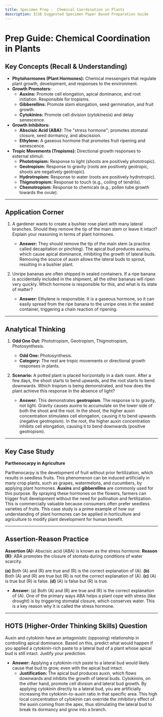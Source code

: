 ```yaml
---
title: Specimen Prep -  Chemical Coordination in Plants
description: ICSE Suggested Specimen Paper Based Preparation Guide
---
```


# Prep Guide: Chemical Coordination in Plants

## Key Concepts (Recall & Understanding)

*   **Phytohormones (Plant Hormones):** Chemical messengers that regulate plant growth, development, and responses to the environment.
*   **Growth Promoters:**
    *   **Auxins:** Promote cell elongation, apical dominance, and root initiation. Responsible for tropisms.
    *   **Gibberellins:** Promote stem elongation, seed germination, and fruit growth.
    *   **Cytokinins:** Promote cell division (cytokinesis) and delay senescence.
*   **Growth Inhibitors:**
    *   **Abscisic Acid (ABA):** The "stress hormone"; promotes stomatal closure, seed dormancy, and abscission.
    *   **Ethylene:** A gaseous hormone that promotes fruit ripening and senescence.
*   **Tropic Movements (Tropisms):** Directional growth responses to external stimuli.
    *   **Phototropism:** Response to light (shoots are positively phototropic).
    *   **Geotropism:** Response to gravity (roots are positively geotropic, shoots are negatively geotropic).
    *   **Hydrotropism:** Response to water (roots are positively hydrotropic).
    *   **Thigmotropism:** Response to touch (e.g., coiling of tendrils).
    *   **Chemotropism:** Response to chemicals (e.g., pollen tube growth towards the ovule).

---

## Application Corner

1.  A gardener wants to create a bushier rose plant with many lateral branches. Should they remove the tip of the main stem or leave it intact? Explain your reasoning in terms of plant hormones.
    *   **Answer:** They should remove the tip of the main stem (a practice called decapitation or pinching). The apical bud produces auxins, which cause apical dominance, inhibiting the growth of lateral buds. Removing the source of auxin allows the lateral buds to sprout, resulting in a bushier plant.

2.  Unripe bananas are often shipped in sealed containers. If a ripe banana is accidentally included in the shipment, all the other bananas will ripen very quickly. Which hormone is responsible for this, and what is its state of matter?
    *   **Answer:** Ethylene is responsible. It is a gaseous hormone, so it can easily spread from the ripe banana to the unripe ones in the sealed container, triggering a chain reaction of ripening.

---

## Analytical Thinking

1.  **Odd One Out:** Phototropism, Geotropism, Thigmotropism, Photosynthesis.
    *   **Odd One:** Photosynthesis.
    *   **Category:** The rest are tropic movements or directional growth responses in plants.

2.  **Scenario:** A potted plant is placed horizontally in a dark room. After a few days, the shoot starts to bend upwards, and the root starts to bend downwards. Which tropism is being demonstrated, and how does the plant achieve this response in the absence of light?
    *   **Answer:** This demonstrates **geotropism**. The response is to gravity, not light. Gravity causes auxins to accumulate on the lower side of both the shoot and the root. In the shoot, the higher auxin concentration stimulates cell elongation, causing it to bend upwards (negative geotropism). In the root, the higher auxin concentration inhibits cell elongation, causing it to bend downwards (positive geotropism).

---

## Key Case Study

**Parthenocarpy in Agriculture**

Parthenocarpy is the development of fruit without prior fertilization, which results in seedless fruits. This phenomenon can be induced artificially in many crop plants, such as grapes, watermelons, and cucumbers, by applying plant hormones. **Auxins** and **gibberellins** are commonly used for this purpose. By spraying these hormones on the flowers, farmers can trigger fruit development without the need for pollination and fertilization. This is commercially valuable because consumers often prefer seedless varieties of fruits. This case study is a prime example of how our understanding of plant hormones can be applied in horticulture and agriculture to modify plant development for human benefit.

---

## Assertion-Reason Practice

**Assertion (A):** Abscisic acid (ABA) is known as the stress hormone.
**Reason (R):** ABA promotes the closure of stomata during conditions of water scarcity.

**(a)** Both (A) and (R) are true and (R) is the correct explanation of (A).
**(b)** Both (A) and (R) are true but (R) is not the correct explanation of (A).
**(c)** (A) is true but (R) is false.
**(d)** (A) is false but (R) is true.

*   **Answer:** (a) Both (A) and (R) are true and (R) is the correct explanation of (A). One of the primary ways ABA helps a plant cope with stress (like drought) is by triggering stomatal closure, which conserves water. This is a key reason why it is called the stress hormone.

---

## HOTS (Higher-Order Thinking Skills) Question

Auxin and cytokinin have an antagonistic (opposing) relationship in controlling apical dominance. Based on this, predict what would happen if you applied a cytokinin-rich paste to a lateral bud of a plant whose apical bud is still intact. Justify your prediction.

*   **Answer:** Applying a cytokinin-rich paste to a lateral bud would likely cause that bud to grow, even with the apical bud intact. 
    *   **Justification:** The apical bud produces auxin, which flows downwards and inhibits the growth of lateral buds. Cytokinins, on the other hand, promote cell division and lateral bud growth. By applying cytokinin directly to a lateral bud, you are artificially increasing the cytokinin-to-auxin ratio in that specific area. This high local concentration of cytokinin can override the inhibitory effect of the auxin coming from the apex, thus stimulating the lateral bud to break its dormancy and grow into a branch.
